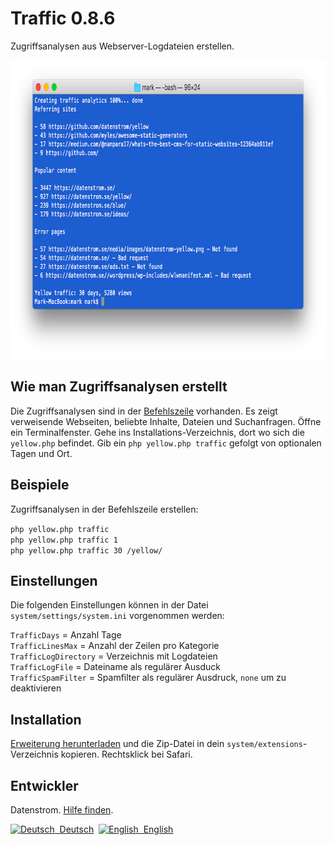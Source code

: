 Traffic 0.8.6
=============
Zugriffsanalysen aus Webserver-Logdateien erstellen.

<p align="center"><img src="traffic-screenshot.png?raw=true" width="794" height="478" alt="Bildschirmfoto"></p>

## Wie man Zugriffsanalysen erstellt

Die Zugriffsanalysen sind in der [Befehlszeile](https://github.com/datenstrom/yellow-extensions/tree/master/source/command/README-de.md) vorhanden. Es zeigt verweisende Webseiten, beliebte Inhalte, Dateien und Suchanfragen.  Öffne ein Terminalfenster. Gehe ins Installations-Verzeichnis, dort wo sich die `yellow.php` befindet. Gib ein `php yellow.php traffic` gefolgt von optionalen Tagen und Ort.

## Beispiele

Zugriffsanalysen in der Befehlszeile erstellen:

`php yellow.php traffic`  
`php yellow.php traffic 1`  
`php yellow.php traffic 30 /yellow/` 

## Einstellungen

Die folgenden Einstellungen können in der Datei `system/settings/system.ini` vorgenommen werden:

`TrafficDays` = Anzahl Tage  
`TrafficLinesMax` = Anzahl der Zeilen pro Kategorie  
`TrafficLogDirectory` = Verzeichnis mit Logdateien  
`TrafficLogFile` = Dateiname als regulärer Ausduck  
`TrafficSpamFilter` = Spamfilter als regulärer Ausdruck, `none` um zu deaktivieren  

## Installation

[Erweiterung herunterladen](https://github.com/datenstrom/yellow-extensions/raw/master/zip/traffic.zip) und die Zip-Datei in dein `system/extensions`-Verzeichnis kopieren. Rechtsklick bei Safari.

## Entwickler

Datenstrom. [Hilfe finden](https://datenstrom.se/de/yellow/help/).

<p>
<a href="README-de.md"><img src="https://raw.githubusercontent.com/datenstrom/yellow-extensions/master/source/help/language-de.png" width="15" height="15" alt="Deutsch">&nbsp; Deutsch</a>&nbsp;
<a href="README.md"><img src="https://raw.githubusercontent.com/datenstrom/yellow-extensions/master/source/help/language-en.png" width="15" height="15" alt="English">&nbsp; English</a>&nbsp;
</p>
